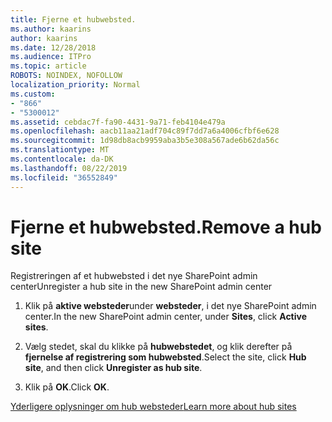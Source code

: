 ```yaml
---
title: Fjerne et hubwebsted.
ms.author: kaarins
author: kaarins
ms.date: 12/28/2018
ms.audience: ITPro
ms.topic: article
ROBOTS: NOINDEX, NOFOLLOW
localization_priority: Normal
ms.custom:
- "866"
- "5300012"
ms.assetid: cebdac7f-fa90-4431-9a71-feb4104e479a
ms.openlocfilehash: aacb11aa21adf704c89f7dd7a6a4006cfbf6e628
ms.sourcegitcommit: 1d98db8acb9959aba3b5e308a567ade6b62da56c
ms.translationtype: MT
ms.contentlocale: da-DK
ms.lasthandoff: 08/22/2019
ms.locfileid: "36552849"
---
```

# <a name="remove-a-hub-site"></a><span data-ttu-id="52892-102">Fjerne et hubwebsted.</span><span class="sxs-lookup"><span data-stu-id="52892-102">Remove a hub site</span></span>

<span data-ttu-id="52892-103">Registreringen af et hubwebsted i det nye SharePoint admin center</span><span class="sxs-lookup"><span data-stu-id="52892-103">Unregister a hub site in the new SharePoint admin center</span></span>
  
1. <span data-ttu-id="52892-104">Klik på **aktive websteder**under **websteder**, i det nye SharePoint admin center.</span><span class="sxs-lookup"><span data-stu-id="52892-104">In the new SharePoint admin center, under **Sites**, click **Active sites**.</span></span>

2. <span data-ttu-id="52892-105">Vælg stedet, skal du klikke på **hubwebstedet**, og klik derefter på **fjernelse af registrering som hubwebsted**.</span><span class="sxs-lookup"><span data-stu-id="52892-105">Select the site, click **Hub site**, and then click **Unregister as hub site**.</span></span>

3. <span data-ttu-id="52892-106">Klik på **OK**.</span><span class="sxs-lookup"><span data-stu-id="52892-106">Click **OK**.</span></span>

[<span data-ttu-id="52892-107">Yderligere oplysninger om hub websteder</span><span class="sxs-lookup"><span data-stu-id="52892-107">Learn more about hub sites</span></span>](https://support.office.com/article/what-is-a-sharepoint-hub-site-fe26ae84-14b7-45b6-a6d1-948b3966427f?ui=en-US&amp;rs=en-US&amp;ad=US)
  